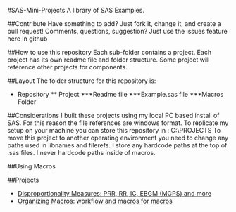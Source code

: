 #SAS-Mini-Projects
A library of SAS Examples.  

##Contribute
Have something to add?  Just fork it, change it, and create a pull request!
Comments, questions, suggestion? Just use the issues feature here in github

##How to use this repository
Each sub-folder contains a project.  Each project has its own readme file and folder structure.  Some project will reference other projects for components.

##Layout
The folder structure for this repository is:
* Repository
** Project
***Readme file
***Example.sas file
***Macros Folder

##Considerations
I built these projects using my local PC based install of SAS.  For this reason the file references are windows format.  To replicate my setup on your machine you can store this repository in
: C:\PROJECTS
To move this project to another operating environment you need to change any paths used in libnames and filerefs.  I store any hardcode paths at the top of .sas files.  I never hardcode paths inside of macros.

##Using Macros



##Projects
* [Disproportionality Measures: PRR, RR, IC, EBGM (MGPS) and more](https://github.com/statmike/SAS-Mini-Projects/tree/master/Disproportionality%20Measures)
* [Organizing Macros: workflow and macros for macros](https://github.com/statmike/SAS-Mini-Projects/tree/master/Organizing%20Macros)
